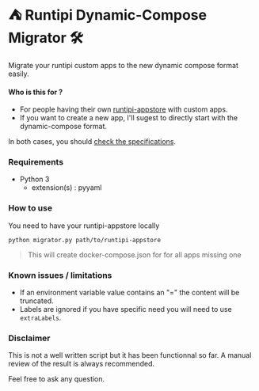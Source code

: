 # ⛺ Runtipi Dynamic-Compose Migrator 🛠
Migrate your runtipi custom apps to the new dynamic compose format easily.

#### Who is this for ?
 - For people having their own [runtipi-appstore](https://github.com/runtipi/runtipi-appstore) with custom apps.
 - If you want to create a new app, I'll sugest to directly start with the dynamic-compose format.

In both cases, you should [check the specifications](https://runtipi.io/docs/reference/dynamic-compose).

### Requirements
- Python 3
  - extension(s) : pyyaml

### How to use
You need to have your runtipi-appstore locally
```
python migrator.py path/to/runtipi-appstore
```
> This will create docker-compose.json for for all apps missing one

### Known issues / limitations
 - If an environment variable value contains an "=" the content will be truncated.
 - Labels are ignored if you have specific need you will need to use `extraLabels`.

### Disclaimer
This is not a well written script but it has been functionnal so far.
A manual review of the result is always recommended.

Feel free to ask any question.

